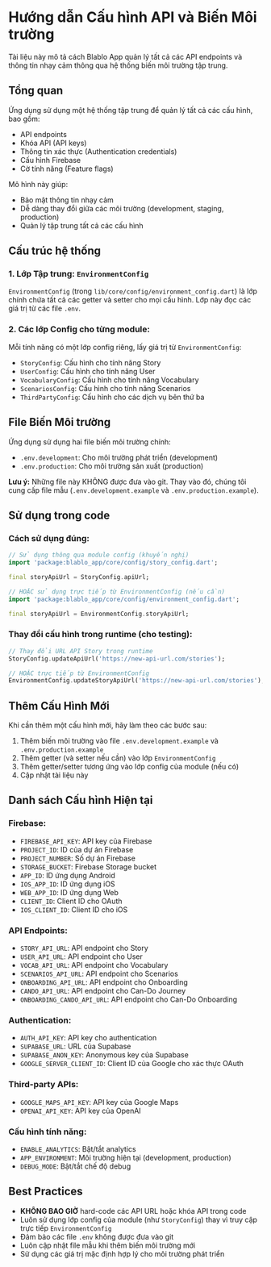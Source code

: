 # Hướng dẫn Cấu hình API và Biến Môi trường

Tài liệu này mô tả cách Blablo App quản lý tất cả các API endpoints và thông tin nhạy cảm thông qua hệ thống biến môi trường tập trung.

## Tổng quan

Ứng dụng sử dụng một hệ thống tập trung để quản lý tất cả các cấu hình, bao gồm:
- API endpoints
- Khóa API (API keys)
- Thông tin xác thực (Authentication credentials)
- Cấu hình Firebase
- Cờ tính năng (Feature flags)

Mô hình này giúp:
- Bảo mật thông tin nhạy cảm
- Dễ dàng thay đổi giữa các môi trường (development, staging, production)
- Quản lý tập trung tất cả các cấu hình

## Cấu trúc hệ thống

### 1. Lớp Tập trung: `EnvironmentConfig`

`EnvironmentConfig` (trong `lib/core/config/environment_config.dart`) là lớp chính chứa tất cả các getter và setter cho mọi cấu hình. Lớp này đọc các giá trị từ các file `.env`.

### 2. Các lớp Config cho từng module:

Mỗi tính năng có một lớp config riêng, lấy giá trị từ `EnvironmentConfig`:

- `StoryConfig`: Cấu hình cho tính năng Story
- `UserConfig`: Cấu hình cho tính năng User
- `VocabularyConfig`: Cấu hình cho tính năng Vocabulary
- `ScenariosConfig`: Cấu hình cho tính năng Scenarios
- `ThirdPartyConfig`: Cấu hình cho các dịch vụ bên thứ ba

## File Biến Môi trường

Ứng dụng sử dụng hai file biến môi trường chính:

- `.env.development`: Cho môi trường phát triển (development)
- `.env.production`: Cho môi trường sản xuất (production)

**Lưu ý:** Những file này KHÔNG được đưa vào git. Thay vào đó, chúng tôi cung cấp file mẫu (`.env.development.example` và `.env.production.example`).

## Sử dụng trong code

### Cách sử dụng đúng:

```dart
// Sử dụng thông qua module config (khuyến nghị)
import 'package:blablo_app/core/config/story_config.dart';

final storyApiUrl = StoryConfig.apiUrl;

// HOẶC sử dụng trực tiếp từ EnvironmentConfig (nếu cần)
import 'package:blablo_app/core/config/environment_config.dart';

final storyApiUrl = EnvironmentConfig.storyApiUrl;
```

### Thay đổi cấu hình trong runtime (cho testing):

```dart
// Thay đổi URL API Story trong runtime
StoryConfig.updateApiUrl('https://new-api-url.com/stories');

// HOẶC trực tiếp từ EnvironmentConfig
EnvironmentConfig.updateStoryApiUrl('https://new-api-url.com/stories');
```

## Thêm Cấu Hình Mới

Khi cần thêm một cấu hình mới, hãy làm theo các bước sau:

1. Thêm biến môi trường vào file `.env.development.example` và `.env.production.example`
2. Thêm getter (và setter nếu cần) vào lớp `EnvironmentConfig`
3. Thêm getter/setter tương ứng vào lớp config của module (nếu có)
4. Cập nhật tài liệu này

## Danh sách Cấu hình Hiện tại

### Firebase:
- `FIREBASE_API_KEY`: API key của Firebase 
- `PROJECT_ID`: ID của dự án Firebase
- `PROJECT_NUMBER`: Số dự án Firebase
- `STORAGE_BUCKET`: Firebase Storage bucket
- `APP_ID`: ID ứng dụng Android
- `IOS_APP_ID`: ID ứng dụng iOS
- `WEB_APP_ID`: ID ứng dụng Web
- `CLIENT_ID`: Client ID cho OAuth
- `IOS_CLIENT_ID`: Client ID cho iOS

### API Endpoints:
- `STORY_API_URL`: API endpoint cho Story
- `USER_API_URL`: API endpoint cho User
- `VOCAB_API_URL`: API endpoint cho Vocabulary
- `SCENARIOS_API_URL`: API endpoint cho Scenarios
- `ONBOARDING_API_URL`: API endpoint cho Onboarding
- `CANDO_API_URL`: API endpoint cho Can-Do Journey
- `ONBOARDING_CANDO_API_URL`: API endpoint cho Can-Do Onboarding

### Authentication:
- `AUTH_API_KEY`: API key cho authentication
- `SUPABASE_URL`: URL của Supabase
- `SUPABASE_ANON_KEY`: Anonymous key của Supabase
- `GOOGLE_SERVER_CLIENT_ID`: Client ID của Google cho xác thực OAuth

### Third-party APIs:
- `GOOGLE_MAPS_API_KEY`: API key của Google Maps
- `OPENAI_API_KEY`: API key của OpenAI

### Cấu hình tính năng:
- `ENABLE_ANALYTICS`: Bật/tắt analytics
- `APP_ENVIRONMENT`: Môi trường hiện tại (development, production)
- `DEBUG_MODE`: Bật/tắt chế độ debug

## Best Practices

- **KHÔNG BAO GIỜ** hard-code các API URL hoặc khóa API trong code
- Luôn sử dụng lớp config của module (như `StoryConfig`) thay vì truy cập trực tiếp `EnvironmentConfig`
- Đảm bảo các file `.env` không được đưa vào git
- Luôn cập nhật file mẫu khi thêm biến môi trường mới
- Sử dụng các giá trị mặc định hợp lý cho môi trường phát triển
